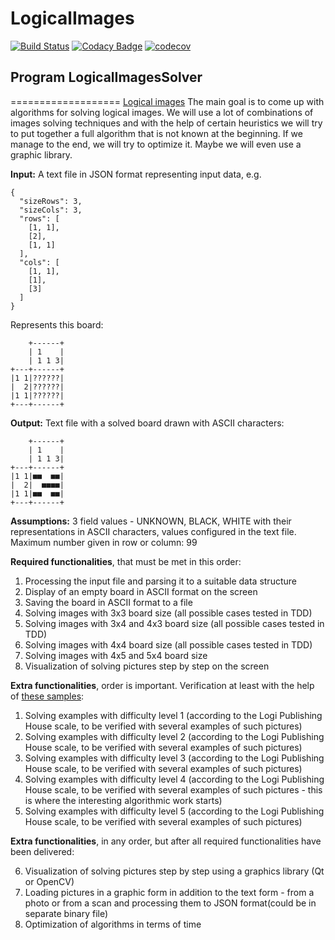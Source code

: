 # LogicalImages
[![Build Status](https://www.travis-ci.org/LordLukin/LogicalImages.svg?branch=master)](https://www.travis-ci.org/LordLukin/LogicalImages) 
[![Codacy Badge](https://api.codacy.com/project/badge/Grade/a43fc0aad42c42c19499964f519d2e0e)](https://app.codacy.com/app/LordLukin/LogicalImages?utm_source=github.com&utm_medium=referral&utm_content=LordLukin/LogicalImages&utm_campaign=Badge_Grade_Settings) 
[![codecov](https://codecov.io/gh/LordLukin/LogicalImages/branch/master/graph/badge.svg)](https://codecov.io/gh/LordLukin/LogicalImages)

## Program LogicalImagesSolver
===================
[Logical images](https://www.wydawnictwologi.pl/obrazki-logiczne)
The main goal is to come up with algorithms for solving logical images. We will use a lot of combinations of images solving techniques and with the help of certain heuristics we will try to put together a full algorithm that is not known at the beginning. 
 If we manage to the end, we will try to optimize it. Maybe we will even use a graphic library.

**Input:**
A text file in JSON format representing input data, e.g.

```jason
{
  "sizeRows": 3,
  "sizeCols": 3,
  "rows": [
    [1, 1],
    [2],
    [1, 1]
  ],
  "cols": [
    [1, 1],
    [1],
    [3]
  ]
}
```

Represents this board:
```jason
    +------+
    | 1    |
    | 1 1 3|
+---+------+
|1 1|??????|
|  2|??????|
|1 1|??????|
+---+------+
```

**Output:**
Text file with a solved board drawn with ASCII characters:
```jason
    +------+
    | 1    |
    | 1 1 3|
+---+------+
|1 1|■■  ■■|
|  2|  ■■■■|
|1 1|■■  ■■|
+---+------+
```

**Assumptions:**
3 field values - UNKNOWN, BLACK, WHITE with their representations in ASCII characters, values configured in the text file.
Maximum number given in row or column: 99

**Required functionalities**, that must be met in this order:

1.  Processing the input file and parsing it to a suitable data structure
2.  Display of an empty board in ASCII format on the screen
3.  Saving the board in ASCII format to a file
4.  Solving images with 3x3 board size (all possible cases tested in TDD)
5.  Solving images with 3x4 and 4x3 board size (all possible cases tested in TDD)
6.  Solving images with 4x4 board size (all possible cases tested in TDD)
7.  Solving images with 4x5 and 5x4 board size
8.  Visualization of solving pictures step by step on the screen

**Extra functionalities**, order is important. Verification at least with the help of [these samples](https://www.wydawnictwologi.pl/pliki/probkaOL.pdf):

1.  Solving examples with difficulty level 1 (according to the Logi Publishing House scale, to be verified with several examples of such pictures)
2.  Solving examples with difficulty level 2 (according to the Logi Publishing House scale, to be verified with several examples of such pictures)
3.  Solving examples with difficulty level 3 (according to the Logi Publishing House scale, to be verified with several examples of such pictures)
4.  Solving examples with difficulty level 4 (according to the Logi Publishing House scale, to be verified with several examples of such pictures - this is where the interesting algorithmic work starts)
5.  Solving examples with difficulty level 5 (according to the Logi Publishing House scale, to be verified with several examples of such pictures)

**Extra functionalities**, in any order, but after all required functionalities have been delivered:

6.  Visualization of solving pictures step by step using a graphics library (Qt or OpenCV)
7.  Loading pictures in a graphic form in addition to the text form - from a photo or from a scan and processing them to JSON format(could be in separate binary file)
8.  Optimization of algorithms in terms of time
